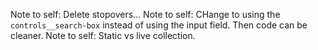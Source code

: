 
Note to self: Delete stopovers...
Note to self: CHange to using the `controls__search-box` instead of using the input field. Then code can be cleaner.
Note to self: Static vs live collection.